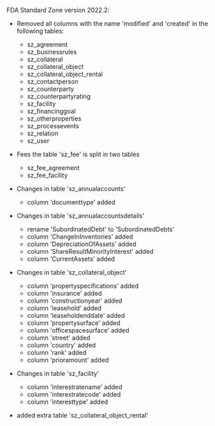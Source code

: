 FDA Standard Zone version 2022.2:

* Removed all columns with the name 'modified' and 'created' in the following tables:
  * sz_agreement
  * sz_businessrules
  * sz_collateral
  * sz_collateral_object
  * sz_collateral_object_rental
  * sz_contactperson
  * sz_counterparty
  * sz_counterpartyrating
  * sz_facility
  * sz_financinggoal
  * sz_otherproperties
  * sz_processevents
  * sz_relation
  * sz_user

* Fees the table 'sz_fee' is split in two tables
  * sz_fee_agreement
  * sz_fee_facility

* Changes in table 'sz_annualaccounts'
  * column 'documenttype' added

* Changes in table 'sz_annualaccountsdetails'
  * rename 'SubordinatedDebt' to 'SubordinatedDebts'
  * column 'ChangeInInventories' added
  * column 'DepreciationOfAssets' added
  * column 'ShareResultMinorityInterest' added
  * column 'CurrentAssets' added

* Changes in table 'sz_collateral_object'
  * column 'propertyspecifications' added
  * column 'insurance' added
  * column 'constructionyear' added
  * column 'leasehold' added
  * column 'leaseholdenddate' added
  * column 'propertysurface' added
  * column 'officespacesurface' added
  * column 'street' added
  * column 'country' added
  * column 'rank' added
  * column 'prioramount' added

* Changes in table 'sz_facility'  
  * column 'interestratename' added
  * column 'interestratecode' added
  * column 'interesttype' added
  
* added extra table 'sz_collateral_object_rental'




	
